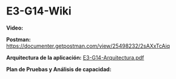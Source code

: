 # E3-G14-Wiki

**Video:** 

**Postman:** https://documenter.getpostman.com/view/25498232/2sAXxTcAiq

**Arquitectura de la aplicación:** [E3-G14-Arquitectura.pdf](https://github.com/user-attachments/files/17695920/E3-G14-Arquitectura.pdf)

**Plan de Pruebas y Análisis de capacidad:** 
